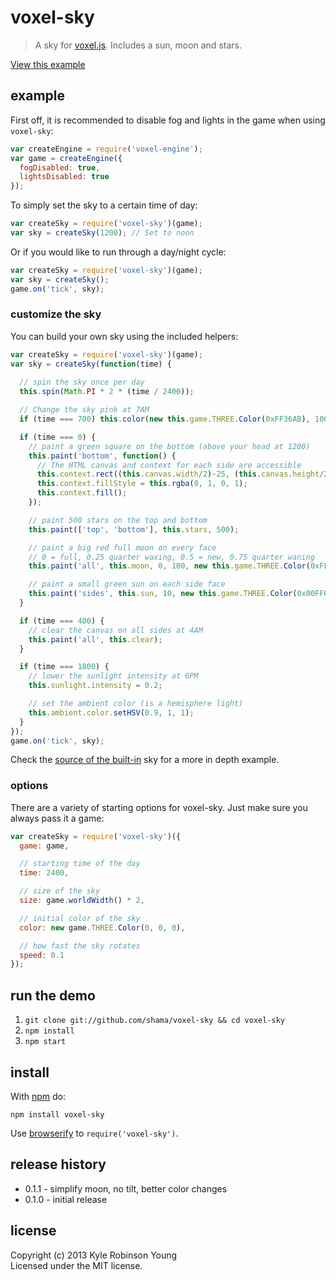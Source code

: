 # voxel-sky

> A sky for [voxel.js](https://github.com/maxogden/voxel-engine).
> Includes a sun, moon and stars.

[View this example](http://shama.github.com/voxel-sky)

## example

First off, it is recommended to disable fog and lights in the game when using
`voxel-sky`:
```js
var createEngine = require('voxel-engine');
var game = createEngine({
  fogDisabled: true,
  lightsDisabled: true
});
```

To simply set the sky to a certain time of day:
```js
var createSky = require('voxel-sky')(game);
var sky = createSky(1200); // Set to noon
```

Or if you would like to run through a day/night cycle:
```js
var createSky = require('voxel-sky')(game);
var sky = createSky();
game.on('tick', sky);
```

### customize the sky

You can build your own sky using the included helpers:
```js
var createSky = require('voxel-sky')(game);
var sky = createSky(function(time) {
  
  // spin the sky once per day
  this.spin(Math.PI * 2 * (time / 2400));

  // Change the sky pink at 7AM
  if (time === 700) this.color(new this.game.THREE.Color(0xFF36AB), 1000);

  if (time === 0) {
    // paint a green square on the bottom (above your head at 1200)
    this.paint('bottom', function() {
      // The HTML canvas and context for each side are accessible
      this.context.rect((this.canvas.width/2)-25, (this.canvas.height/2)-25, 50, 50);
      this.context.fillStyle = this.rgba(0, 1, 0, 1);
      this.context.fill();
    });

    // paint 500 stars on the top and bottom
    this.paint(['top', 'bottom'], this.stars, 500);

    // paint a big red full moon on every face
    // 0 = full, 0.25 quarter waxing, 0.5 = new, 0.75 quarter waning
    this.paint('all', this.moon, 0, 100, new this.game.THREE.Color(0xFF0000));

    // paint a small green sun on each side face
    this.paint('sides', this.sun, 10, new this.game.THREE.Color(0x00FF00));
  }

  if (time === 400) {
    // clear the canvas on all sides at 4AM
    this.paint('all', this.clear);
  }

  if (time === 1800) {
    // lower the sunlight intensity at 6PM
    this.sunlight.intensity = 0.2;

    // set the ambient color (is a hemisphere light)
    this.ambient.color.setHSV(0.9, 1, 1);
  }
});
game.on('tick', sky);
```

Check the
[source of the built-in](https://github.com/shama/voxel-sky/blob/master/index.js#L164)
sky for a more in depth example.

### options

There are a variety of starting options for voxel-sky. Just make sure you always
pass it a game:
```js
var createSky = require('voxel-sky')({
  game: game,

  // starting time of the day
  time: 2400,

  // size of the sky
  size: game.worldWidth() * 2,

  // initial color of the sky
  color: new game.THREE.Color(0, 0, 0),

  // how fast the sky rotates
  speed: 0.1
});
```

## run the demo

1. `git clone git://github.com/shama/voxel-sky && cd voxel-sky`
1. `npm install`
1. `npm start`

## install

With [npm](https://npmjs.org) do:

```
npm install voxel-sky
```

Use [browserify](http://browserify.org) to `require('voxel-sky')`.

## release history
* 0.1.1 - simplify moon, no tilt, better color changes
* 0.1.0 - initial release

## license
Copyright (c) 2013 Kyle Robinson Young<br/>
Licensed under the MIT license.
